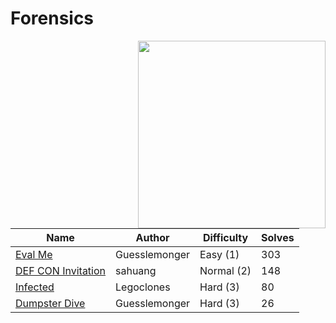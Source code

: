 # Forensics

<img src="https://files.catbox.moe/lkdane.svg" align="right" width=300>

| Name                                    | Author        | Difficulty | Solves |
| --------------------------------------- | ------------- | ---------- | ------ |
| [Eval Me](eval-me)                      | Guesslemonger | Easy (1)   | 303    |
| [DEF CON Invitation](defcon-invitation) | sahuang       | Normal (2) | 148    |
| [Infected](infected)                    | Legoclones    | Hard (3)   | 80     |
| [Dumpster Dive](dumpster-dive)          | Guesslemonger | Hard (3)   | 26     |
